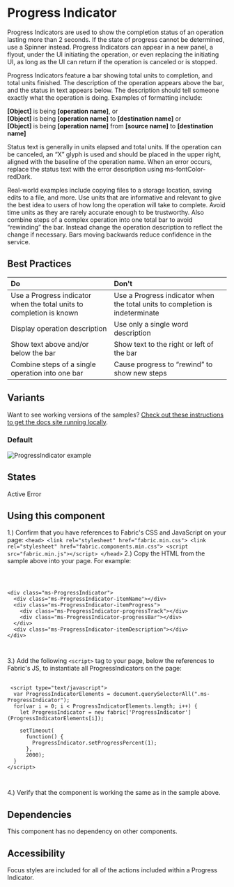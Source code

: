 # Progress Indicator
Progress Indicators are used to show the completion status of an operation lasting more than 2 seconds. If the state of progress cannot be determined, use a Spinner instead. Progress Indicators can appear in a new panel, a flyout, under the UI initiating the operation, or even replacing the initiating UI, as long as the UI can return if the operation is canceled or is stopped.

Progress Indicators feature a bar showing total units to completion, and total units finished. The description of the operation appears above the bar, and the status in text appears below. The description should tell someone exactly what the operation is doing. Examples of formatting include:

**[Object]** is being **[operation name]**, or<br/>
**[Object]** is being **[operation name]** to **[destination name]** or<br/>
**[Object]** is being **[operation name]** from **[source name]** to **[destination name]** 

Status text is generally in units elapsed and total units. If the operation can be canceled, an “X” glyph is used and should be placed in the upper right, aligned with the baseline of the operation name. When an error occurs, replace the status text with the error description using ms-fontColor-redDark.

Real-world examples include copying files to a storage location, saving edits to a file, and more. Use units that are informative and relevant to give the best idea to users of how long the operation will take to complete. Avoid time units as they are rarely accurate enough to be trustworthy. Also combine steps of a complex operation into one total bar to avoid “rewinding” the bar. Instead change the operation description to reflect the change if necessary.  Bars moving backwards reduce confidence in the service.

## Best Practices
| Do            |Don't         |
| :------------- | :------------- |
| Use a Progress indicator when the total units to completion is known | Use a Progress indicator when the total units to completion is indeterminate |
| Display operation description | Use only a single word description |
| Show text above and/or below the bar | Show text to the right or left of the bar |
| Combine steps of a single operation into one bar  | Cause progress to “rewind” to show new steps |

## Variants

Want to see working versions of the samples? [Check out these instructions to get the docs site running locally](https://github.com/OfficeDev/office-ui-fabric-js#clone-build-and-view-the-docs).

### Default


![ProgressIndicator example](https://raw.githubusercontent.com/OfficeDev/office-ui-fabric-js/master/ghdocs/component_images/ProgressIndicator-default.png)


## States
Active
Error

## Using this component
1.) Confirm that you have references to Fabric's CSS and JavaScript on your page:
    ```
    <head>
        <link rel="stylesheet" href="fabric.min.css">
        <link rel="stylesheet" href="fabric.components.min.css">
        <script src="fabric.min.js"></script>
    </head>
    ```
2.) Copy the HTML from the sample above into your page. For example:

<pre>
    <code>
 

&lt;div class&#x3D;&quot;ms-ProgressIndicator&quot;&gt;
  &lt;div class&#x3D;&quot;ms-ProgressIndicator-itemName&quot;&gt;&lt;/div&gt;
  &lt;div class&#x3D;&quot;ms-ProgressIndicator-itemProgress&quot;&gt;
    &lt;div class&#x3D;&quot;ms-ProgressIndicator-progressTrack&quot;&gt;&lt;/div&gt;
    &lt;div class&#x3D;&quot;ms-ProgressIndicator-progressBar&quot;&gt;&lt;/div&gt;
  &lt;/div&gt;
  &lt;div class&#x3D;&quot;ms-ProgressIndicator-itemDescription&quot;&gt;&lt;/div&gt;
&lt;/div&gt;

    </code>
</pre>

3.) Add the following `<script>` tag to your page, below the references to Fabric's JS, to instantiate all ProgressIndicators on the page:

<pre>
    <code>
 &lt;script type&#x3D;&quot;text/javascript&quot;&gt;
  var ProgressIndicatorElements &#x3D; document.querySelectorAll(&quot;.ms-ProgressIndicator&quot;);
  for(var i &#x3D; 0; i &lt; ProgressIndicatorElements.length; i++) {
    let ProgressIndicator &#x3D; new fabric[&#x27;ProgressIndicator&#x27;](ProgressIndicatorElements[i]);

    setTimeout(
      function() {
        ProgressIndicator.setProgressPercent(1);
      },
      2000);
  }
&lt;/script&gt;

    </code>
</pre>

4.) Verify that the component is working the same as in the sample above.

## Dependencies
This component has no dependency on other components.

## Accessibility
Focus styles are included for all of the actions included within a Progress Indicator.


<script type="text/javascript">
  var ProgressIndicatorElements = document.querySelectorAll(".ms-ProgressIndicator");
  for(var i = 0; i < ProgressIndicatorElements.length; i++) {
    let ProgressIndicator = new fabric['ProgressIndicator'](ProgressIndicatorElements[i]);

    setTimeout(
      function() {
        ProgressIndicator.setProgressPercent(1);
      },
      2000);
  }
</script>

